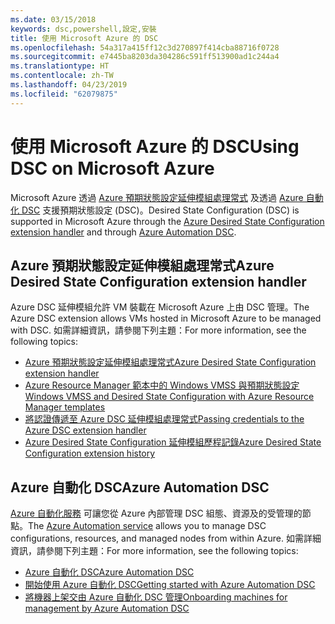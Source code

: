 ```yaml
---
ms.date: 03/15/2018
keywords: dsc,powershell,設定,安裝
title: 使用 Microsoft Azure 的 DSC
ms.openlocfilehash: 54a317a415ff12c3d270897f414cba88716f0728
ms.sourcegitcommit: e7445ba8203da304286c591ff513900ad1c244a4
ms.translationtype: HT
ms.contentlocale: zh-TW
ms.lasthandoff: 04/23/2019
ms.locfileid: "62079875"
---
```

# <a name="using-dsc-on-microsoft-azure"></a><span data-ttu-id="aff71-103">使用 Microsoft Azure 的 DSC</span><span class="sxs-lookup"><span data-stu-id="aff71-103">Using DSC on Microsoft Azure</span></span>

<span data-ttu-id="aff71-104">Microsoft Azure 透過 [Azure 預期狀態設定延伸模組處理常式](/azure/virtual-machines/extensions/dsc-overview) 及透過 [Azure 自動化 DSC](/azure/automation/automation-dsc-overview) 支援預期狀態設定 (DSC)。</span><span class="sxs-lookup"><span data-stu-id="aff71-104">Desired State Configuration (DSC) is supported in Microsoft Azure through the [Azure Desired State Configuration extension handler](/azure/virtual-machines/extensions/dsc-overview) and through [Azure Automation DSC](/azure/automation/automation-dsc-overview).</span></span>

## <a name="azure-desired-state-configuration-extension-handler"></a><span data-ttu-id="aff71-105">Azure 預期狀態設定延伸模組處理常式</span><span class="sxs-lookup"><span data-stu-id="aff71-105">Azure Desired State Configuration extension handler</span></span>

<span data-ttu-id="aff71-106">Azure DSC 延伸模組允許 VM 裝載在 Microsoft Azure 上由 DSC 管理。</span><span class="sxs-lookup"><span data-stu-id="aff71-106">The Azure DSC extension allows VMs hosted in Microsoft Azure to be managed with DSC.</span></span>
<span data-ttu-id="aff71-107">如需詳細資訊，請參閱下列主題：</span><span class="sxs-lookup"><span data-stu-id="aff71-107">For more information, see the following topics:</span></span>

- [<span data-ttu-id="aff71-108">Azure 預期狀態設定延伸模組處理常式</span><span class="sxs-lookup"><span data-stu-id="aff71-108">Azure Desired State Configuration extension handler</span></span>](/azure/virtual-machines/extensions/dsc-overview)
- [<span data-ttu-id="aff71-109">Azure Resource Manager 範本中的 Windows VMSS 與預期狀態設定</span><span class="sxs-lookup"><span data-stu-id="aff71-109">Windows VMSS and Desired State Configuration with Azure Resource Manager templates</span></span>](/azure/virtual-machines/extensions/dsc-template)
- [<span data-ttu-id="aff71-110">將認證傳遞至 Azure DSC 延伸模組處理常式</span><span class="sxs-lookup"><span data-stu-id="aff71-110">Passing credentials to the Azure DSC extension handler</span></span>](/azure/virtual-machines/extensions/dsc-credentials)
- [<span data-ttu-id="aff71-111">Azure Desired State Configuration 延伸模組歷程記錄</span><span class="sxs-lookup"><span data-stu-id="aff71-111">Azure Desired State Configuration extension history</span></span>](azureDscexthistory.md)

## <a name="azure-automation-dsc"></a><span data-ttu-id="aff71-112">Azure 自動化 DSC</span><span class="sxs-lookup"><span data-stu-id="aff71-112">Azure Automation DSC</span></span>

<span data-ttu-id="aff71-113">[Azure 自動化服務](https://azure.microsoft.com/en-us/services/automation/) 可讓您從 Azure 內部管理 DSC 組態、資源及的受管理的節點。</span><span class="sxs-lookup"><span data-stu-id="aff71-113">The [Azure Automation service](https://azure.microsoft.com/en-us/services/automation/) allows you to manage DSC configurations, resources, and managed nodes from within Azure.</span></span> <span data-ttu-id="aff71-114">如需詳細資訊，請參閱下列主題：</span><span class="sxs-lookup"><span data-stu-id="aff71-114">For more information, see the following topics:</span></span>

- [<span data-ttu-id="aff71-115">Azure 自動化 DSC</span><span class="sxs-lookup"><span data-stu-id="aff71-115">Azure Automation DSC</span></span>](/azure/automation/automation-dsc-overview)
- [<span data-ttu-id="aff71-116">開始使用 Azure 自動化 DSC</span><span class="sxs-lookup"><span data-stu-id="aff71-116">Getting started with Azure Automation DSC</span></span>](/azure/automation/automation-dsc-getting-started)
- [<span data-ttu-id="aff71-117">將機器上架交由 Azure 自動化 DSC 管理</span><span class="sxs-lookup"><span data-stu-id="aff71-117">Onboarding machines for management by Azure Automation DSC</span></span>](/azure/automation/automation-dsc-onboarding)